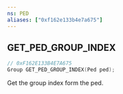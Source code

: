 ```yaml
---
ns: PED
aliases: ["0xf162e133b4e7a675"]
---
```

## GET_PED_GROUP_INDEX

```c
// 0xF162E133B4E7A675
Group GET_PED_GROUP_INDEX(Ped ped);
```

Get the group index form the ped.

